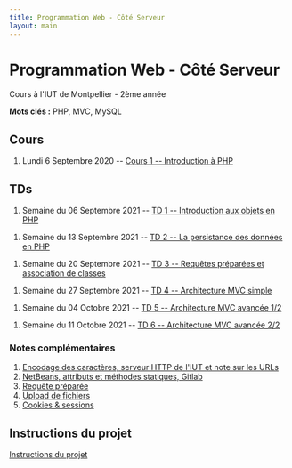 ```yaml
---
title: Programmation Web - Côté Serveur
layout: main
---
```


# Programmation Web - Côté Serveur
Cours à l'IUT de Montpellier - 2ème année

**Mots clés :** PHP, MVC, MySQL

## Cours

1. Lundi 6 Septembre 2020 -- [Cours 1 -- Introduction à PHP](classes/class1.html)  
   <!-- Accéder à l'[amphi à distance via Moodle](https://moodle.umontpellier.fr/mod/bigbluebuttonbn/view.php?id=291203) -->
   <!-- et à son enregistrement -->

## TDs

1. Semaine du 06 Septembre 2021 -- [TD 1 -- Introduction aux objets en PHP](tutorials/tutorial1.html) 
<!-- ([English version](tutorials/tutorial1-en.html)) -->
1. Semaine du 13 Septembre 2021 -- [TD 2 -- La persistance des données en PHP](tutorials/tutorial2.html) 
<!-- ([English version](tutorials/tutorial2-en.html)) -->
 1. Semaine du 20 Septembre 2021 -- [TD 3 -- Requêtes préparées et association de classes](tutorials/tutorial3.html)
<!-- <\!-- ([English version](tutorials/tutorial3-en.html)) -\-> -->
1. Semaine du 27 Septembre 2021 --  [TD 4 -- Architecture MVC simple](tutorials/tutorial4.html)
<!-- <\!-- ([English version](tutorials/tutorial4-en.html)) -\-> -->
1. Semaine du 04 Octobre 2021 -- [TD 5 -- Architecture MVC avancée 1/2](tutorials/tutorial5.html)
<!-- <\!-- ([English version](tutorials/tutorial5-en.html)) -\-> -->
1. Semaine du 11 Octobre 2021 --  [TD 6 -- Architecture MVC avancée 2/2](tutorials/tutorial6.html)
<!-- <\!-- ([English version](tutorials/tutorial6-en.html)) -\-> -->
<!-- 1. Semaine du 18 Octobre 2021 --  [Début projet](projet.html) -->
<!-- 1. Semaine du 25 Octobre 2021 -- [Projet](projet.html) -->
<!-- 1. Semaine du 08 Novembre 2021 -- -->
<!--    [TD 7 -- Cookies & Sessions](tutorials/tutorial7.html) ([English version](tutorials/tutorial7-en.html)) puis projet -->
<!-- 1. Semaine du 15 Novembre 2021 -- -->
<!--    [TD 8 -- Authentification & Validation par email](tutorials/tutorial8.html) ([English version](tutorials/tutorial8-en.html)) -->
<!--    puis projet -->
<!-- 1. Semaine du 22 Novembre 2021 -- 3h projet -->
<!-- 1. Semaine du 29 Novembre 2021 -- 3h projet -->
<!-- 1. Semaine du 06 Décembre 2021 -- soutenances du projet -->
<!-- 1. Semaine du 13 Décembre -- examen -->

### Notes complémentaires

1. [Encodage des caractères, serveur HTTP de l'IUT et note sur les URLs]({{site.baseurl}}/assets/tut1-complement.html)
2. [NetBeans, attributs et méthodes statiques, Gitlab]({{site.baseurl}}/assets/tut2-complement.html)
3. [Requête préparée]({{site.baseurl}}/assets/tut3-complement.html)
4. [Upload de fichiers]({{site.baseurl}}/assets/tut4-complement.html)
5. [Cookies & sessions]({{site.baseurl}}/assets/tut7-complement.html)


## Instructions du projet

[Instructions du projet](projet.html)


<!-- ## Chat -->

<!-- Le chat -->
<!-- [gitter.im/romainlebreton/ProgWeb-CoteServeur ![Join the chat at https://gitter.im/romainlebreton/ProgWeb-CoteServeur](https://badges.gitter.im/romainlebreton/ProgWeb-CoteServeur.svg)](https://gitter.im/romainlebreton/ProgWeb-CoteServeur) -->
<!-- vous permet de discuter au sujet de ce cours à tout moment (nécessite un compte GitHub ou Twitter). -->
